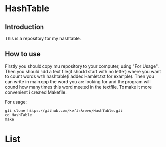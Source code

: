 # HashTable

## Introduction

This is a repository for my hashtable. 

## How to use

Firstly you should copy mu repository to your computer, using "For Usage". Then you should add a text file(it should start with no letter) where you want to count words with hashtable(i added Hamlet.txt for example). Then you can write in main.cpp the word you are looking for and the program will cound how many times this word meeted in the textfile. To make it more convenient i created Makefile.

For usage:

```
git clone https://github.com/kefirRzevo/HashTable.git
cd HashTable
make
```
# List
